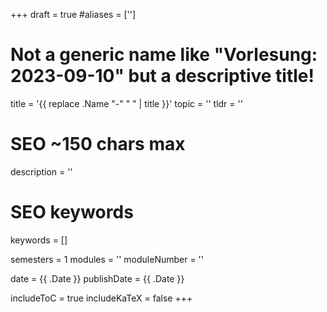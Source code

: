 +++
draft = true
#aliases = ['']

# Not a generic name like "Vorlesung: 2023-09-10" but a descriptive title!
title = '{{ replace .Name "-" " " | title }}'
topic = ''
tldr = ''

# SEO ~150 chars max
description = ''
# SEO keywords
keywords = []

semesters = 1
modules = ''
moduleNumber = ''

date = {{ .Date }}
publishDate = {{ .Date }}

includeToC = true
includeKaTeX = false
+++
